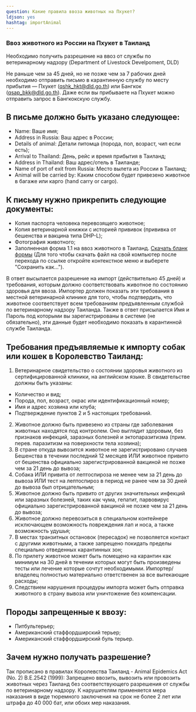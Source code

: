 ```yaml
---
question: Какие правила ввоза животных на Пхукет?
ldjson: yes
hashtag: importAnimal
---
```


### Ввоз животного из России на Пхукет в Таиланд

Необходимо получить разрешение на ввоз от службы по ветеринарному надзору (Department of Livestock Develpoment, DLD)

Не раньше чем за 45 дней, но не позже чем за 7 рабочих дней необходимо отправить письмо в карантинную службу по месту прибытия — Пхукет (qshk_hkt@dld.go.th) или Бангкок (qsap_bkk@dld.go.th). Даже если вы прибываете на Пхукет можно отправить запрос в Бангкокскую службу.

## В письме должно быть указано следующее:

* Name: Ваше имя;
* Address in Russia: Ваш адрес в России;
* Details of animal: Детали питомца (порода, пол, возраст, чип если есть);
* Arrival to Thailand: День, рейс и время прибытия в Таиланд;
* Address in Thailand: Ваш адрес/отель в Таиланде;
* Name of port of exit from Russia: Место вылета из России в Таиланд;
* Animal will be carried by: Каким способом будет привезено животное в багаже или карго (hand carry or cargo).

## К письму нужно прикрепить следующие документы:
* Копия паспорта человека перевозящего животное;
* Копия ветеринарной книжки с историей прививок (прививка от бешенства и вакцина типа DHP-L);
* Фотография животного;
* Заполненная форма 1.1 на ввоз животного в Таиланд. [Скачать бланк формы](http://en.dld.go.th/images/pet_travel/Form-R1-1.pdf) (Для того чтобы скачать файл на свой компьютер после перехода по ссылке откройте контекстное меню и выберете "Сохранить как...").

В ответ высылается разрешение на импорт (действительно 45 дней) и требования, которым должно соответствовать животное по состоянию здоровья для ввоза. Импортер должен показать эти требования в местной ветеринарной клинике для того, чтобы подтвердить, что животное соответствует всем требованиям предъявленным службой по ветеринарному надзору Таиланда. Также в ответ присылается Имя и Пароль под которыми вы зарегистрированы в системе (не обязательно), эти данные будет необходимо показать в карантинной службе Таиланда.

## Требования предъявляемые к импорту собак или кошек в Королевство Таиланд:

1. Ветеринарное свидетельство о состоянии здоровья животного из сертифицированной клиники, на английском языке. В свидетельстве должны быть указаны:
* Количество и вид;
* Порода, пол, возраст, окрас или идентификационный номер;
* Имя и адрес хозяина или клуба;
* Подтверждение пунктов 2 и 5 настоящих требований.
2. Животное должно быть привезено из страны где заболевания животных находятся под контролем. Оно выглядит здоровым, без признаков инфекций, заразных болезней и эктопаразитизма (прим. перев. паразитизм на поверхности тела хозяина);
3. В стране откуда вывозится животное не зарегистрировано случаев Бешенства в течении последний 12 месяцев ИЛИ животное привито от бешенства официально зарегистрированной вакциной не позже чем за 21 день до вывоза;
4. Собака ИЛИ привита от лептоспироза не менее чем за 21 день до вывоза ИЛИ тест на лептоспироз в период не ранее чем за 30 дней до вывоза был отрицательным;
5. Животное должно быть привито от других значительных инфекций или заразных болезней, таких как чума, гепатит, парвовирус официально зарегистрированной вакциной не позже чем за 21 день до вывоза;
6. Животное должно перевозиться в специальном контейнере исключающем возможность повреждения лап и носа, а также возможность удушья;
7. В местах транзитных остановок (пересадок) не позволяется контакт с другими животными, а также запрещено покидать пределы специально отведенных карантинных зон;
8. По прилету животное может быть помещено на карантин как минимум на 30 дней в течении которых могут быть произведены тесты или лечение которые сочтут необходимыми. Импортер/владелец полностью материально ответственен за все вытекающие расходы;
9. Следствием нарушения процедуры импорта может быть отправка животного в страну вывоза или уничтожение без компенсации.

## Породы запрещенные к ввозу:
* Питбультерьер;
* Американский стаффордширский терьер;
* Американский стаффордширский буль терьер.

## Зачем нужно получать разрешение?
Так прописано в правилах Королевства Таиланд - Animal Epidemics Act (No. 2) B.E.2542 (1999): Запрещено ввозить, вывозить или провозить животных через Таиланд без соответствующего разрешения от службы по ветеринарному надзору. К нарушителям применяется мера наказания в виде тюремного заключения на срок не более 2 лет или штрафа до 40 000 бат, или обоих мер наказания.
